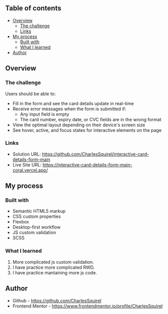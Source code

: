 ## Table of contents

- [Overview](#overview)
  - [The challenge](#the-challenge)
  - [Links](#links)
- [My process](#my-process)
  - [Built with](#built-with)
  - [What I learned](#what-i-learned)
- [Author](#author)

## Overview

### The challenge

Users should be able to:

- Fill in the form and see the card details update in real-time
- Receive error messages when the form is submitted if:
  - Any input field is empty
  - The card number, expiry date, or CVC fields are in the wrong format
- View the optimal layout depending on their device's screen size
- See hover, active, and focus states for interactive elements on the page

### Links

- Solution URL: https://github.com/CharlesSquirel/interactive-card-details-form-main
- Live Site URL: https://interactive-card-details-form-main-coral.vercel.app/

## My process

### Built with

- Semantic HTML5 markup
- CSS custom properties
- Flexbox
- Desktop-first workflow
- JS custom validation
- SCSS

### What I learned

1. More complicated js custom validation.
2. I have practice more complicated RWD.
3. I have practice mantaining more js code.

## Author

- Github - https://github.com/CharlesSquirel
- Frontend Mentor - https://www.frontendmentor.io/profile/CharlesSquirel
